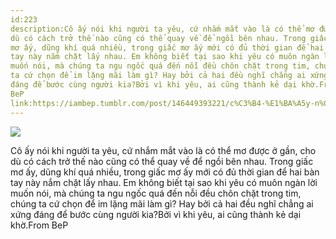 ```yaml
---
id:223
description:Cô ấy nói khi người ta yêu, cứ nhắm mắt vào là có thể mơ được ở gần, cho
dù có cách trở thế nào cũng có thể quay về để ngồi bên nhau. Trong giấc
mơ ấy, dũng khí quá nhiều, trong giấc mơ ấy mới có đủ thời gian để hai bàn
tay này nắm chặt lấy nhau. Em không biết tại sao khi yêu có muôn ngàn lời
muốn nói, mà chúng ta ngu ngốc quá đến nỗi đều chôn chặt trong tim, chúng
ta cứ chọn để im lặng mãi làm gì? Hay bởi cả hai đều nghĩ chẳng ai xứng
đáng để bước cùng người kia?Bởi vì khi yêu, ai cũng thành kẻ dại khờ.From
BeP
link:https://iambep.tumblr.com/post/146449393221/c%C3%B4-%E1%BA%A5y-n%C3%B3i-khi-ng%C6%B0%E1%BB%9Di-ta-y%C3%AAu-c%E1%BB%A9-nh%E1%BA%AFm-m%E1%BA%AFt-v%C3%A0o-l%C3%A0-c%C3%B3
---
```


![](https://64.media.tumblr.com/d018695aba7dd39087c489dde1df06c7/tumblr_o9brmoch3y1u3a9rjo1_540.jpg)

Cô ấy nói khi người ta yêu, cứ nhắm mắt vào là có thể mơ được ở gần, cho
dù có cách trở thế nào cũng có thể quay về để ngồi bên nhau. Trong giấc
mơ ấy, dũng khí quá nhiều, trong giấc mơ ấy mới có đủ thời gian để hai bàn
tay này nắm chặt lấy nhau. Em không biết tại sao khi yêu có muôn ngàn lời
muốn nói, mà chúng ta ngu ngốc quá đến nỗi đều chôn chặt trong tim, chúng
ta cứ chọn để im lặng mãi làm gì? Hay bởi cả hai đều nghĩ chẳng ai xứng
đáng để bước cùng người kia?Bởi vì khi yêu, ai cũng thành kẻ dại khờ.From
BeP